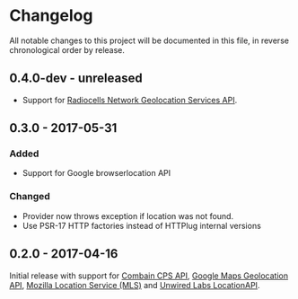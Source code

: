 # Changelog

All notable changes to this project will be documented in this file, in reverse chronological order by release.

## 0.4.0-dev - unreleased

- Support for [Radiocells Network Geolocation Services API](https://radiocells.org/geolocation).

## 0.3.0 - 2017-05-31

### Added

- Support for Google browserlocation API

### Changed

- Provider now throws exception if location was not found.
- Use PSR-17 HTTP factories instead of HTTPlug internal versions

## 0.2.0 - 2017-04-16

Initial release with support for [Combain CPS API](https://combain.com/api/), [Google Maps Geolocation API](https://developers.google.com/maps/documentation/geolocation/intro), [Mozilla Location Service (MLS)](https://location.services.mozilla.com/) and [Unwired Labs LocationAPI](https://unwiredlabs.com/locationapi).
